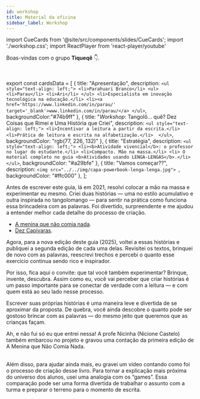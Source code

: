 ```yaml
---
id: workshop
title: Material da oficina
sidebar_label: Workshop
---
```

import CueCards from '@site/src/components/slides/CueCards';
import './workshop.css';
import ReactPlayer from 'react-player/youtube'

Boas-vindas com o grupo **Tiqueqê** 👇.

<center>
<ReactPlayer url='https://www.youtube.com/watch?v=DyEq-BL32tY' controls={true} width='100%' />
</center>

<br />

export const cardsData = [
  {
    title: "Apresentação",
    description: `
    <ul style="text-align: left;">
      <li>Parahuari Branco</li>
      <ul>
        <li>Parau</li>
        <li>Ari</li>
      </ul>
      <li>Especialista em inovação tecnológica na educação.</li>
      <li><a href='https://www.linkedin.com/in/parau/' target='_blank'>www.linkedin.com/in/parau/</a>
    </ul>
    `,
    backgroundColor:"#74b9ff"
  },
  {
    title: "<i>Workshop</i>: Tangolô… quê? Dez Coisas que Rimei e Uma História que Criei",
    description: `
    <ul style="text-align: left;">
      <li>Incentivar a leitura a partir da escrita.</li>
      <li>Prática de leitura e escrita na alfabetização.</li> 
    </ul>
    `,
    backgroundColor: "rgb(77, 226, 132)"
  },
  {
    title: "Estratégia",
    description: `
    <ul style="text-align: left;">
      <li><b>Atividade vivencial</b>: o professor no lugar do estudante.</li>
      <li>Compacto. Mão na massa.</li>
      <li> O material completo no guia <b>Atividades usando LENGA-LENGAS</b>.</li> 
    </ul>
    `,
    backgroundColor: "#a29bfe"
  },
  {
    title: "Vamos começar??",
    description: `<img src="../../img/capa-powerbook-lenga-lenga.jpg">
    `,
    backgroundColor: "#ffc000"
  },
];

<CueCards cardsData={cardsData} title="Slides do workshop" open={true}/>

Antes de escrever este guia, lá em 2021, resolvi colocar a mão na massa e experimentar eu mesmo. Criei duas histórias — uma no estilo acumulativo e outra inspirada no tangolomango — para sentir na prática como funciona essa brincadeira com as palavras. Foi divertido, surpreendente e me ajudou a entender melhor cada detalhe do processo de criação.

  * [A menina que não comia nada](amenina).
  * [Dez Capivaras](capivara).

Agora, para a nova edição deste guia (2025), voltei a essas histórias e publiquei a segunda edição de cada uma delas. Revisitei os textos, brinquei de novo com as palavras, reescrevi trechos e percebi o quanto esse exercício continua sendo rico e inspirador.





Por isso, fica aqui o convite: que tal você também experimentar? Brinque, invente, descubra. Assim como eu, você vai perceber que criar histórias é um passo importante para se conectar de verdade com a leitura — e com quem está ao seu lado nesse processo.

Escrever suas próprias histórias é uma maneira leve e divertida de se aproximar da proposta. De quebra, você ainda descobre o quanto pode ser gostoso brincar com as palavras — do mesmo jeito que queremos que as crianças façam.

Ah, e não fui só eu que entrei nessa! A profe Nicinha (Nicione Castelo) também embarcou no projeto e gravou uma contação da primeira edição de A Menina que Não Comia Nada.

<center>
<ReactPlayer url='https://www.youtube.com/watch?v=siT_c9SiG_I' controls={true} width='100%' />
</center>
<br />
Além disso, para ajudar ainda mais, eu gravei um vídeo contando como foi o processo de criação desse livro. Para tornar a explicação mais próxima do universo dos alunos, usei uma analogia com os “games”. Essa comparação pode ser uma forma divertida de trabalhar o assunto com a turma e preparar o terreno para o momento de escrita.

<center>
<ReactPlayer url='https://www.youtube.com/watch?v=f3pJfdS-I1Y' controls={true} width='100%' />
</center>